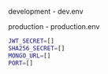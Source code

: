 development - dev.env

production - production.env

```sh
JWT_SECRET=[]
SHA256_SECRET=[]
MONGO_URL=[]
PORT=[]
```